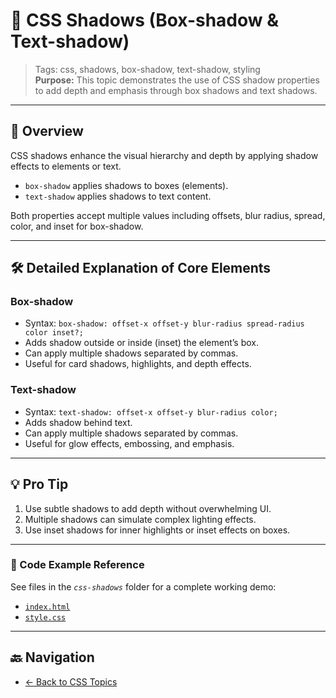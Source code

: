 # 🎨 CSS Shadows (Box-shadow & Text-shadow)

> Tags: css, shadows, box-shadow, text-shadow, styling  
> **Purpose:** This topic demonstrates the use of CSS shadow properties to add depth and emphasis through box shadows and text shadows.

---

## 📖 Overview

CSS shadows enhance the visual hierarchy and depth by applying shadow effects to elements or text.  

- `box-shadow` applies shadows to boxes (elements).  
- `text-shadow` applies shadows to text content.  

Both properties accept multiple values including offsets, blur radius, spread, color, and inset for box-shadow.

---

## 🛠️ Detailed Explanation of Core Elements

### Box-shadow

- Syntax: `box-shadow: offset-x offset-y blur-radius spread-radius color inset?;`
- Adds shadow outside or inside (inset) the element’s box.
- Can apply multiple shadows separated by commas.
- Useful for card shadows, highlights, and depth effects.

### Text-shadow

- Syntax: `text-shadow: offset-x offset-y blur-radius color;`
- Adds shadow behind text.
- Can apply multiple shadows separated by commas.
- Useful for glow effects, embossing, and emphasis.

---

## 💡 Pro Tip

1. Use subtle shadows to add depth without overwhelming UI.  
2. Multiple shadows can simulate complex lighting effects.  
3. Use inset shadows for inner highlights or inset effects on boxes.

---

### 🧪 Code Example Reference

See files in the _`css-shadows`_ folder for a complete working demo:

- [`index.html`](index.html)  
- [`style.css`](style.css)

---

## 🔙 Navigation

- [← Back to CSS Topics](../README.md)
